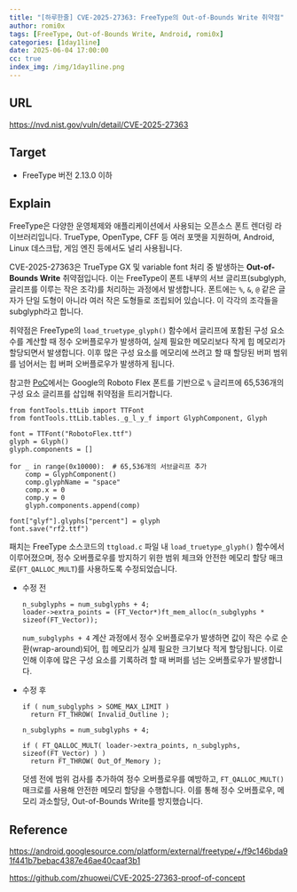 ```yaml
---
title: "[하루한줄] CVE-2025-27363: FreeType의 Out-of-Bounds Write 취약점"
author: romi0x
tags: [FreeType, Out-of-Bounds Write, Android, romi0x]
categories: [1day1line]
date: 2025-06-04 17:00:00
cc: true
index_img: /img/1day1line.png
---
```


## URL

https://nvd.nist.gov/vuln/detail/CVE-2025-27363

## Target

- FreeType 버전 2.13.0 이하

## Explain

FreeType은 다양한 운영체제와 애플리케이션에서 사용되는 오픈소스 폰트 렌더링 라이브러리입니다. TrueType, OpenType, CFF 등 여러 포맷을 지원하며, Android, Linux 데스크탑, 게임 엔진 등에서도 널리 사용됩니다.

CVE-2025-27363은 TrueType GX 및 variable font 처리 중 발생하는 **Out-of-Bounds Write** 취약점입니다. 이는 FreeType이 폰트 내부의 서브 글리프(subglyph, 글리프를 이루는 작은 조각)를 처리하는 과정에서 발생합니다. 폰트에는 `%`, `&`, `@` 같은 글자가 단일 도형이 아니라 여러 작은 도형들로 조립되어 있습니다. 이 각각의 조각들을 subglyph라고 합니다.

취약점은 FreeType의 `load_truetype_glyph()` 함수에서 글리프에 포함된 구성 요소 수를 계산할 때 정수 오버플로우가 발생하여, 실제 필요한 메모리보다 작게 힙 메모리가 할당되면서 발생합니다. 이후 많은 구성 요소를 메모리에 쓰려고 할 때 할당된 버퍼 범위를 넘어서는 힙 버퍼 오버플로우가 발생하게 됩니다.

참고한 [PoC](https://github.com/zhuowei/CVE-2025-27363-proof-of-concept)에서는 Google의 Roboto Flex 폰트를 기반으로 `%` 글리프에 65,536개의 구성 요소 글리프를 삽입해 취약점을 트리거합니다.

```
from fontTools.ttLib import TTFont
from fontTools.ttLib.tables._g_l_y_f import GlyphComponent, Glyph

font = TTFont("RobotoFlex.ttf")
glyph = Glyph()
glyph.components = []

for _ in range(0x10000):  # 65,536개의 서브글리프 추가
    comp = GlyphComponent()
    comp.glyphName = "space"
    comp.x = 0
    comp.y = 0
    glyph.components.append(comp)

font["glyf"].glyphs["percent"] = glyph
font.save("rf2.ttf")

```

패치는 FreeType 소스코드의 `ttgload.c` 파일 내 `load_truetype_glyph()` 함수에서 이루어졌으며, 정수 오버플로우를 방지하기 위한 범위 체크와 안전한 메모리 할당 매크로(`FT_QALLOC_MULT`)를 사용하도록 수정되었습니다.

- 수정 전

    ```
    n_subglyphs = num_subglyphs + 4;
    loader->extra_points = (FT_Vector*)ft_mem_alloc(n_subglyphs * sizeof(FT_Vector));
    ```

  `num_subglyphs + 4` 계산 과정에서 정수 오버플로우가 발생하면 값이 작은 수로 순환(wrap-around)되어, 힙 메모리가 실제 필요한 크기보다 적게 할당됩니다. 이로 인해 이후에 많은 구성 요소를 기록하려 할 때 버퍼를 넘는 오버플로우가 발생합니다.

- 수정 후

    ```
    if ( num_subglyphs > SOME_MAX_LIMIT )
      return FT_THROW( Invalid_Outline );
    
    n_subglyphs = num_subglyphs + 4;
    
    if ( FT_QALLOC_MULT( loader->extra_points, n_subglyphs, sizeof(FT_Vector) ) )
      return FT_THROW( Out_Of_Memory );
    ```

  덧셈 전에 범위 검사를 추가하여 정수 오버플로우를 예방하고, `FT_QALLOC_MULT()` 매크로를 사용해 안전한 메모리 할당을 수행합니다. 이를 통해 정수 오버플로우, 메모리 과소할당, Out-of-Bounds Write를 방지했습니다.

## Reference

https://android.googlesource.com/platform/external/freetype/+/f9c146bda91f441b7bebac4387e46ae40caaf3b1

https://github.com/zhuowei/CVE-2025-27363-proof-of-concept